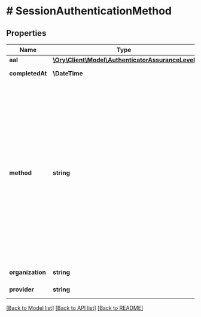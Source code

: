 # # SessionAuthenticationMethod

## Properties

Name | Type | Description | Notes
------------ | ------------- | ------------- | -------------
**aal** | [**\Ory\Client\Model\AuthenticatorAssuranceLevel**](AuthenticatorAssuranceLevel.md) |  | [optional]
**completedAt** | **\DateTime** | When the authentication challenge was completed. | [optional]
**method** | **string** | The method used in this authenticator. password CredentialsTypePassword oidc CredentialsTypeOIDC totp CredentialsTypeTOTP lookup_secret CredentialsTypeLookup webauthn CredentialsTypeWebAuthn code CredentialsTypeCodeAuth passkey CredentialsTypePasskey profile CredentialsTypeProfile saml CredentialsTypeSAML link_recovery CredentialsTypeRecoveryLink  CredentialsTypeRecoveryLink is a special credential type linked to the link strategy (recovery flow).  It is not used within the credentials object itself. code_recovery CredentialsTypeRecoveryCode | [optional]
**organization** | **string** | The Organization id used for authentication | [optional]
**provider** | **string** | OIDC or SAML provider id used for authentication | [optional]

[[Back to Model list]](../../README.md#models) [[Back to API list]](../../README.md#endpoints) [[Back to README]](../../README.md)

